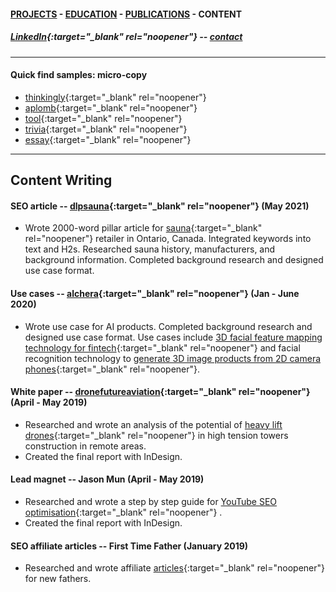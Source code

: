 #### [PROJECTS](https://writingteacher.github.io/rob-whyte) - [EDUCATION](https://writingteacher.github.io/rob-whyte/education) - [PUBLICATIONS](https://writingteacher.github.io/rob-whyte/publications) - CONTENT 

##### [LinkedIn](https://www.linkedin.com/in/robwhyte/){:target="_blank" rel="noopener"} -- <a href="mailto:robbusan@yahoo.com">contact</a>   

***      
   
      
#### Quick find samples: micro-copy
* [thinkingly](micro-copy-rob-whyte-writer-0.jpg){:target="_blank" rel="noopener"}    
* [aplomb](micro-copy-1-rob-whyte-technical-writer.jpg){:target="_blank" rel="noopener"}    
* [tool](micro-copy-2-rob-whyte-copywriter.jpg){:target="_blank" rel="noopener"}       
* [trivia](micro-copy-3-rob-whyte-writer.jpg){:target="_blank" rel="noopener"}       
* [essay](micro-copy-4-rob-whyte-writer.jpg){:target="_blank" rel="noopener"}       
          
    
***   
          
          
## Content Writing   
   
   
#### SEO article -- [dlpsauna](https://dlpsaunas.com){:target="_blank" rel="noopener"}  (May 2021)
* Wrote 2000-word pillar article for [sauna](rob-whyte-sauna-sample.pdf){:target="_blank" rel="noopener"} retailer in Ontario, Canada. Integrated keywords into text and H2s. Researched sauna history, manufacturers, and background information. Completed background research and designed use case format.    


#### Use cases -- [alchera](https://alcherainc.com/en/){:target="_blank" rel="noopener"}  (Jan - June 2020)
* Wrote use case for AI products. Completed background research and designed use case format. Use cases include [3D facial feature mapping technology for fintech](whyte-shinhan-ai-bank-face-recog.pdf){:target="_blank" rel="noopener"} and facial recognition technology to [generate 3D image products from 2D camera phones](whyte-ai-snow-camera.pdf){:target="_blank" rel="noopener"}.


#### White paper -- [dronefutureaviation](https://dronefutureaviation.com/en/){:target="_blank" rel="noopener"}  (April - May 2019)
* Researched and wrote an analysis of the potential of [heavy lift drones](rob-whyte-writer-drone-sample.pdf){:target="_blank" rel="noopener"}  in high tension towers construction in remote areas.
* Created the final report with InDesign.


#### Lead magnet -- Jason Mun  (April - May 2019)
* Researched and wrote a step by step guide for [YouTube SEO optimisation](seo-sample-rob-whyte-writer.pdf){:target="_blank" rel="noopener"} .
* Created the final report with InDesign.


#### SEO affiliate articles -- First Time Father  (January 2019)
* Researched and wrote affiliate [articles](preg-tips-for-dads.pdf){:target="_blank" rel="noopener"}  for new fathers.



 
 
